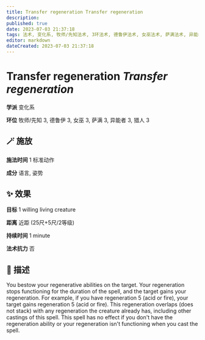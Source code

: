 ```yaml
---
title: Transfer regeneration Transfer regeneration
description: 
published: true
date: 2023-07-03 21:37:18
tags: 法术, 变化系, 牧师/先知法术, 3环法术, 德鲁伊法术, 女巫法术, 萨满法术, 异能者法术, 猎人法术
editor: markdown
dateCreated: 2023-07-03 21:37:18
---
```


# **Transfer regeneration** *Transfer regeneration*

**学派** 变化系 

**环位** 牧师/先知 3, 德鲁伊 3, 女巫 3, 萨满 3, 异能者 3, 猎人 3

## 🪄 施放

**施法时间** 1 标准动作

**成分** 语言, 姿势

## ✨ 效果 

**目标** 1 willing living creature 

**距离** 近距 (25尺+5尺/2等级)  

**持续时间** 1 minute 

**法术抗力** 否

## 📖 描述

You bestow your regenerative abilities on the target. Your regeneration stops functioning for the duration of the spell, and the target gains your regeneration. For example, if you have regeneration 5 (acid or fire), your target gains regeneration 5 (acid or fire). This regeneration overlaps (does not stack) with any regeneration the creature already has, including other castings of this spell. This spell has no effect if you don't have the regeneration ability or your regeneration isn't functioning when you cast the spell.
    
